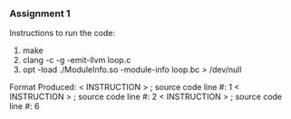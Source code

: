 ### Assignment 1


Instructions to run the code:

1. make
2. clang -c -g -emit-llvm loop.c
3. opt -load ./ModuleInfo.so -module-info loop.bc > /dev/null

Format Produced:
< INSTRUCTION > ; source code line #: 1
< INSTRUCTION > ; source code line #: 2
< INSTRUCTION > ; source code line #: 6
